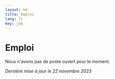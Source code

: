 ```yaml
---
layout: md
title: Emploi
lang: fr
key: job
---
```


# Emploi

Nous n'avons pas de poste ouvert pour le moment.

*Dernière mise à jour le 22 novembre 2023*
